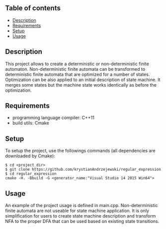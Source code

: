 ## Table of contents
* [Description](#description)
* [Requirements](#requirements)
* [Setup](#setup)
* [Usage](#usage)

## Description
This project allows to create a deterministic or non-deterministic finite automaton. Non-deterministic finite automata can be transformed to deterministic finite automata that are optimized for a number of states. Optimization can be also applied to an initial description of state machine. It merges some states but the machine state works identically as before the optimization.
	
## Requirements
* programming language compiler: C++11
* build utils: Cmake

## Setup
To setup the project, use the followings commands (all dependencies are downloaded by Cmake):
```
$ cd <project_dir>
$ git clone https://github.com/krystianAndrzejewski/regular_expression
$ cd regular_expression
cmake -H. -Bbuild -G <generator_name:"Visual Studio 14 2015 Win64">
```

## Usage
An example of the project usage is defined in main.cpp. Non-deterministic finite automata are not useable for state machine application. It is only simplification for users to create state machine description and transform NFA to the proper DFA that can be used based on existing state transitions. 


